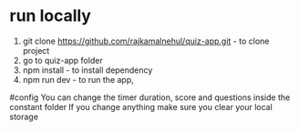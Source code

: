 # run locally 
1. git clone https://github.com/rajkamalnehul/quiz-app.git - to clone project
2. go to quiz-app folder
3. npm install - to install dependency
4. npm run dev - to run the app,

#config
You can change the timer duration, score and questions inside the constant folder
If you change anything make sure you clear your local storage
